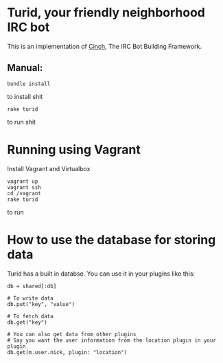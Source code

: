 # Turid, your friendly neighborhood IRC bot

This is an implementation of [Cinch](https://github.com/cinchrb/cinch), The IRC Bot Building Framework.

## Manual:

    bundle install

to install shit

    rake turid

to run shit

# Running using Vagrant

Install Vagrant and Virtualbox

    vagrant up
    vagrant ssh
    cd /vagrant
    rake turid

to run

# How to use the database for storing data

Turid has a built in databse. You can use it in your plugins like this:

    db = shared[:db]

    # To write data
    db.put("key", "value")

    # To fetch data
    db.get("key")

    # You can also get data from other plugins
    # Say you want the user information from the location plugin in your plugin
    db.get(m.user.nick, plugin: "location")
